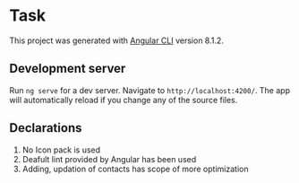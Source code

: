 # Task

This project was generated with [Angular CLI](https://github.com/angular/angular-cli) version 8.1.2.

## Development server

Run `ng serve` for a dev server. Navigate to `http://localhost:4200/`. The app will automatically reload if you change any of the source files.

## Declarations
1. No Icon pack is used
2. Deafult lint provided by Angular has been used
3. Adding, updation of contacts has scope of more optimization